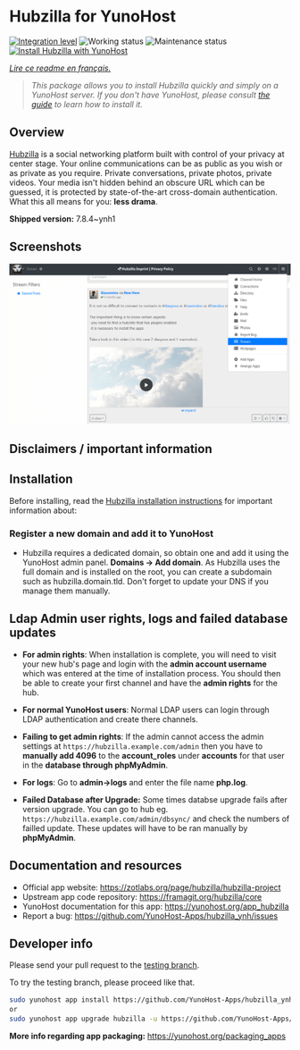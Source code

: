 <!--
N.B.: This README was automatically generated by https://github.com/YunoHost/apps/tree/master/tools/README-generator
It shall NOT be edited by hand.
-->

# Hubzilla for YunoHost

[![Integration level](https://dash.yunohost.org/integration/hubzilla.svg)](https://dash.yunohost.org/appci/app/hubzilla) ![Working status](https://ci-apps.yunohost.org/ci/badges/hubzilla.status.svg) ![Maintenance status](https://ci-apps.yunohost.org/ci/badges/hubzilla.maintain.svg)  
[![Install Hubzilla with YunoHost](https://install-app.yunohost.org/install-with-yunohost.svg)](https://install-app.yunohost.org/?app=hubzilla)

*[Lire ce readme en français.](./README_fr.md)*

> *This package allows you to install Hubzilla quickly and simply on a YunoHost server.
If you don't have YunoHost, please consult [the guide](https://yunohost.org/#/install) to learn how to install it.*

## Overview

[Hubzilla](https://hub.libranet.de/directory?f=&global=1&pubforums=1) is a social networking platform built with control of your privacy at center stage. Your online communications can be as public as you wish or as private as you require. Private conversations, private photos, private videos. Your media isn't hidden behind an obscure URL which can be guessed, it is protected by state-of-the-art cross-domain authentication. What this all means for you: **less drama**.


**Shipped version:** 7.8.4~ynh1

## Screenshots

![Screenshot of Hubzilla](./doc/screenshots/hubzilla-1.png)

## Disclaimers / important information

## Installation
Before installing, read the [Hubzilla installation instructions](https://framagit.org/hubzilla/core/blob/master/install/INSTALL.txt) for important information about:

### Register a new domain and add it to YunoHost
- Hubzilla requires a dedicated domain, so obtain one and add it using the YunoHost admin panel. **Domains -> Add domain**. As Hubzilla uses the full domain and is installed on the root, you can create a subdomain such as hubzilla.domain.tld. Don't forget to update your DNS if you manage them manually.

## Ldap Admin user rights, logs and failed database updates

- **For admin rights**: When installation is complete, you will need to visit your new hub's page and login with the **admin account username** which was entered at the time of installation process. You should then be able to create your first channel and have the **admin rights** for the hub.

- **For normal YunoHost users**: Normal LDAP users can login through LDAP authentication and create there channels.

- **Failing to get admin rights**: If the admin cannot access the admin settings at `https://hubzilla.example.com/admin` then you have to **manually add 4096** to the **account_roles** under **accounts** for that user in the **database through phpMyAdmin**.

- **For logs**: Go to **admin->logs** and enter the file name **php.log**.

- **Failed Database after Upgrade:** Some times databse upgrade fails after version upgrade. You can go to hub eg. `https://hubzilla.example.com/admin/dbsync/` and check the numbers of failled update. These updates will have to be ran manually by **phpMyAdmin**.

## Documentation and resources

* Official app website: <https://zotlabs.org/page/hubzilla/hubzilla-project>
* Upstream app code repository: <https://framagit.org/hubzilla/core>
* YunoHost documentation for this app: <https://yunohost.org/app_hubzilla>
* Report a bug: <https://github.com/YunoHost-Apps/hubzilla_ynh/issues>

## Developer info

Please send your pull request to the [testing branch](https://github.com/YunoHost-Apps/hubzilla_ynh/tree/testing).

To try the testing branch, please proceed like that.

``` bash
sudo yunohost app install https://github.com/YunoHost-Apps/hubzilla_ynh/tree/testing --debug
or
sudo yunohost app upgrade hubzilla -u https://github.com/YunoHost-Apps/hubzilla_ynh/tree/testing --debug
```

**More info regarding app packaging:** <https://yunohost.org/packaging_apps>

